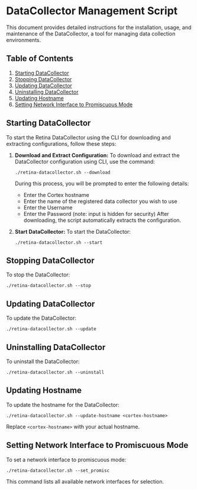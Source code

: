 # DataCollector Management Script

This document provides detailed instructions for the installation, usage, and maintenance of the DataCollector, a tool for managing data collection environments.

## Table of Contents

1. [Starting DataCollector](#starting-datacollector)
2. [Stopping DataCollector](#stopping-datacollector)
3. [Updating DataCollector](#updating-datacollector)
4. [Uninstalling DataCollector](#uninstalling-datacollector)
5. [Updating Hostname](#updating-hostname)
6. [Setting Network Interface to Promiscuous Mode](#setting-network-interface-to-promiscuous-mode)

## Starting DataCollector

To start the Retina DataCollector using the CLI for downloading and extracting configurations, follow these steps:

1. **Download and Extract Configuration:**
   To download and extract the DataCollector configuration using CLI, use the command:
   ```
   ./retina-datacollector.sh --download
   ```
   During this process, you will be prompted to enter the following details:
   - Enter the Cortex hostname
   - Enter the name of the registered data collector you wish to use
   - Enter the Username
   - Enter the Password (note: input is hidden for security)
   After downloading, the script automatically extracts the configuration.

2. **Start DataCollector:**
   To start the DataCollector:
   ```
   ./retina-datacollector.sh --start
   ```

## Stopping DataCollector

To stop the DataCollector:
```
./retina-datacollector.sh --stop
```

## Updating DataCollector

To update the DataCollector:
```
./retina-datacollector.sh --update
```

## Uninstalling DataCollector

To uninstall the DataCollector:
```
./retina-datacollector.sh --uninstall
```

## Updating Hostname

To update the hostname for the DataCollector:
```
./retina-datacollector.sh --update-hostname <cortex-hostname>
```
Replace `<cortex-hostname>` with your actual hostname.

## Setting Network Interface to Promiscuous Mode

To set a network interface to promiscuous mode:
```
./retina-datacollector.sh --set_promisc
```
This command lists all available network interfaces for selection.
